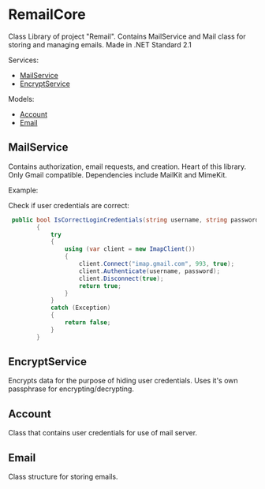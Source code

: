 ﻿# RemailCore

Class Library of project "Remail". Contains MailService and Mail class for storing and managing emails. Made in .NET Standard 2.1


Services:
  - [MailService](#mailservice)
  - [EncryptService](#encryptservice)
 
Models:
  - [Account](#account)
  - [Email](#email)

## MailService
Contains authorization, email requests, and creation. Heart of this library. Only Gmail compatible. Dependencies include MailKit and MimeKit.

Example:

Check if user credentials are correct:
```C#
 public bool IsCorrectLoginCredentials(string username, string password)
        {
            try
            {
                using (var client = new ImapClient())
                {
                    client.Connect("imap.gmail.com", 993, true);
                    client.Authenticate(username, password);
                    client.Disconnect(true);
                    return true;
                }
            }
            catch (Exception)
            {
                return false;
            }
        }

```


## EncryptService
Encrypts data for the purpose of hiding user credentials. Uses it's own passphrase for encrypting/decrypting.

## Account
Class that contains user credentials for use of mail server.

## Email
Class structure for storing emails.